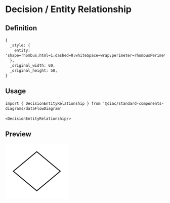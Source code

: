 # Decision / Entity Relationship

## Definition

```
{
  _style: { 
    entity: 'shape=rhombus;html=1;dashed=0;whiteSpace=wrap;perimeter=rhombusPerimeter;',
  },
  _original_width: 60,
  _original_height: 50,
}
```

## Usage

```
import { DecisionEntityRelationship } from '@diac/standard-components-diagrams/dataFlowDiagram'

<DecisionEntityRelationship/>
```

## Preview

<img src="./decision-entity-relationship.png" width="200"/>
